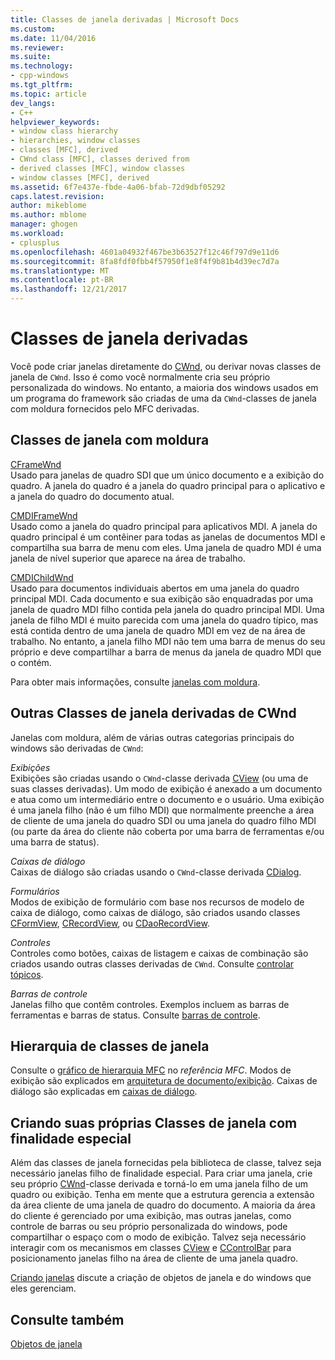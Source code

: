 ```yaml
---
title: Classes de janela derivadas | Microsoft Docs
ms.custom: 
ms.date: 11/04/2016
ms.reviewer: 
ms.suite: 
ms.technology:
- cpp-windows
ms.tgt_pltfrm: 
ms.topic: article
dev_langs:
- C++
helpviewer_keywords:
- window class hierarchy
- hierarchies, window classes
- classes [MFC], derived
- CWnd class [MFC], classes derived from
- derived classes [MFC], window classes
- window classes [MFC], derived
ms.assetid: 6f7e437e-fbde-4a06-bfab-72d9dbf05292
caps.latest.revision: 
author: mikeblome
ms.author: mblome
manager: ghogen
ms.workload:
- cplusplus
ms.openlocfilehash: 4601a04932f467be3b63527f12c46f797d9e11d6
ms.sourcegitcommit: 8fa8fdf0fbb4f57950f1e8f4f9b81b4d39ec7d7a
ms.translationtype: MT
ms.contentlocale: pt-BR
ms.lasthandoff: 12/21/2017
---
```

# <a name="derived-window-classes"></a>Classes de janela derivadas
Você pode criar janelas diretamente do [CWnd](../mfc/reference/cwnd-class.md), ou derivar novas classes de janela de `CWnd`. Isso é como você normalmente cria seu próprio personalizada do windows. No entanto, a maioria dos windows usados em um programa do framework são criadas de uma da `CWnd`-classes de janela com moldura fornecidos pelo MFC derivadas.  
  
## <a name="frame-window-classes"></a>Classes de janela com moldura  
 [CFrameWnd](../mfc/reference/cframewnd-class.md)  
 Usado para janelas de quadro SDI que um único documento e a exibição do quadro. A janela do quadro é a janela do quadro principal para o aplicativo e a janela do quadro do documento atual.  
  
 [CMDIFrameWnd](../mfc/reference/cmdiframewnd-class.md)  
 Usado como a janela do quadro principal para aplicativos MDI. A janela do quadro principal é um contêiner para todas as janelas de documentos MDI e compartilha sua barra de menu com eles. Uma janela de quadro MDI é uma janela de nível superior que aparece na área de trabalho.  
  
 [CMDIChildWnd](../mfc/reference/cmdichildwnd-class.md)  
 Usado para documentos individuais abertos em uma janela do quadro principal MDI. Cada documento e sua exibição são enquadradas por uma janela de quadro MDI filho contida pela janela do quadro principal MDI. Uma janela de filho MDI é muito parecida com uma janela do quadro típico, mas está contida dentro de uma janela de quadro MDI em vez de na área de trabalho. No entanto, a janela filho MDI não tem uma barra de menus do seu próprio e deve compartilhar a barra de menus da janela de quadro MDI que o contém.  
  
 Para obter mais informações, consulte [janelas com moldura](../mfc/frame-windows.md).  
  
## <a name="other-window-classes-derived-from-cwnd"></a>Outras Classes de janela derivadas de CWnd  
 Janelas com moldura, além de várias outras categorias principais do windows são derivadas de `CWnd`:  
  
 *Exibições*  
 Exibições são criadas usando o `CWnd`-classe derivada [CView](../mfc/reference/cview-class.md) (ou uma de suas classes derivadas). Um modo de exibição é anexado a um documento e atua como um intermediário entre o documento e o usuário. Uma exibição é uma janela filho (não é um filho MDI) que normalmente preenche a área de cliente de uma janela do quadro SDI ou uma janela do quadro filho MDI (ou parte da área do cliente não coberta por uma barra de ferramentas e/ou uma barra de status).  
  
 *Caixas de diálogo*  
 Caixas de diálogo são criadas usando o `CWnd`-classe derivada [CDialog](../mfc/reference/cdialog-class.md).  
  
 *Formulários*  
 Modos de exibição de formulário com base nos recursos de modelo de caixa de diálogo, como caixas de diálogo, são criados usando classes [CFormView](../mfc/reference/cformview-class.md), [CRecordView](../mfc/reference/crecordview-class.md), ou [CDaoRecordView](../mfc/reference/cdaorecordview-class.md).  
  
 *Controles*  
 Controles como botões, caixas de listagem e caixas de combinação são criados usando outras classes derivadas de `CWnd`. Consulte [controlar tópicos](../mfc/controls-mfc.md).  
  
 *Barras de controle*  
 Janelas filho que contêm controles. Exemplos incluem as barras de ferramentas e barras de status. Consulte [barras de controle](../mfc/control-bars.md).  
  
## <a name="window-class-hierarchy"></a>Hierarquia de classes de janela  
 Consulte o [gráfico de hierarquia MFC](../mfc/hierarchy-chart.md) no *referência MFC*. Modos de exibição são explicados em [arquitetura de documento/exibição](../mfc/document-view-architecture.md). Caixas de diálogo são explicadas em [caixas de diálogo](../mfc/dialog-boxes.md).  
  
## <a name="creating-your-own-special-purpose-window-classes"></a>Criando suas próprias Classes de janela com finalidade especial  
 Além das classes de janela fornecidas pela biblioteca de classe, talvez seja necessário janelas filho de finalidade especial. Para criar uma janela, crie seu próprio [CWnd](../mfc/reference/cwnd-class.md)-classe derivada e torná-lo em uma janela filho de um quadro ou exibição. Tenha em mente que a estrutura gerencia a extensão da área cliente de uma janela de quadro do documento. A maioria da área do cliente é gerenciado por uma exibição, mas outras janelas, como controle de barras ou seu próprio personalizada do windows, pode compartilhar o espaço com o modo de exibição. Talvez seja necessário interagir com os mecanismos em classes [CView](../mfc/reference/cview-class.md) e [CControlBar](../mfc/reference/ccontrolbar-class.md) para posicionamento janelas filho na área de cliente de uma janela quadro.  
  
 [Criando janelas](../mfc/creating-windows.md) discute a criação de objetos de janela e do windows que eles gerenciam.  
  
## <a name="see-also"></a>Consulte também  
 [Objetos de janela](../mfc/window-objects.md)


